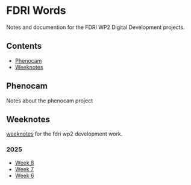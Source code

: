 # FDRI Words

Notes and documention for the FDRI WP2 Digital Development projects.

## Contents

- [Phenocam](#phenocam)
- [Weeknotes](#weeknotes)

## Phenocam

Notes about the phenocam project


## Weeknotes

[weeknotes](https://www.doingweeknotes.com/) for the fdri wp2 development work.

### 2025
- [Week 8](weeknotes/2025/08.md)
- [Week 7](weeknotes/2025/07.md)
- [Week 6](weeknotes/2025/06.md)

